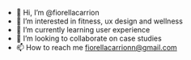 - 👋 Hi, I’m @fiorellacarrion 
- 👀 I’m interested in fitness, ux design and wellness 
- 🌱 I’m currently learning user experience 
- 💞️ I’m looking to collaborate on case studies 
- 📫 How to reach me fiorellacarrionn@gmail.com 

<!---
fiorellacarrion/fiorellacarrion is a ✨ special ✨ repository because its `README.md` (this file) appears on your GitHub profile.
You can click the Preview link to take a look at your changes.
--->
